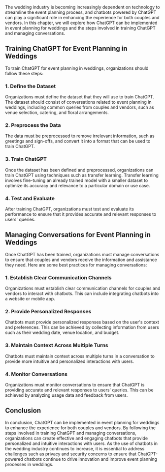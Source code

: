 

The wedding industry is becoming increasingly dependent on technology to streamline the event planning process, and chatbots powered by ChatGPT can play a significant role in enhancing the experience for both couples and vendors. In this chapter, we will explore how ChatGPT can be implemented in event planning for weddings and the steps involved in training ChatGPT and managing conversations.

Training ChatGPT for Event Planning in Weddings
-----------------------------------------------

To train ChatGPT for event planning in weddings, organizations should follow these steps:

### 1. Define the Dataset

Organizations must define the dataset that they will use to train ChatGPT. The dataset should consist of conversations related to event planning in weddings, including common queries from couples and vendors, such as venue selection, catering, and floral arrangements.

### 2. Preprocess the Data

The data must be preprocessed to remove irrelevant information, such as greetings and sign-offs, and convert it into a format that can be used to train ChatGPT.

### 3. Train ChatGPT

Once the dataset has been defined and preprocessed, organizations can train ChatGPT using techniques such as transfer learning. Transfer learning involves fine-tuning an already trained model with a smaller dataset to optimize its accuracy and relevance to a particular domain or use case.

### 4. Test and Evaluate

After training ChatGPT, organizations must test and evaluate its performance to ensure that it provides accurate and relevant responses to users' queries.

Managing Conversations for Event Planning in Weddings
-----------------------------------------------------

Once ChatGPT has been trained, organizations must manage conversations to ensure that couples and vendors receive the information and assistance they need. Here are some best practices for managing conversations:

### 1. Establish Clear Communication Channels

Organizations must establish clear communication channels for couples and vendors to interact with chatbots. This can include integrating chatbots into a website or mobile app.

### 2. Provide Personalized Responses

Chatbots must provide personalized responses based on the user's context and preferences. This can be achieved by collecting information from users such as their wedding date, venue location, and budget.

### 3. Maintain Context Across Multiple Turns

Chatbots must maintain context across multiple turns in a conversation to provide more intuitive and personalized interactions with users.

### 4. Monitor Conversations

Organizations must monitor conversations to ensure that ChatGPT is providing accurate and relevant responses to users' queries. This can be achieved by analyzing usage data and feedback from users.

Conclusion
----------

In conclusion, ChatGPT can be implemented in event planning for weddings to enhance the experience for both couples and vendors. By following the steps involved in training ChatGPT and managing conversations, organizations can create effective and engaging chatbots that provide personalized and intuitive interactions with users. As the use of chatbots in the wedding industry continues to increase, it is essential to address challenges such as privacy and security concerns to ensure that ChatGPT-powered chatbots continue to drive innovation and improve event planning processes in weddings.
